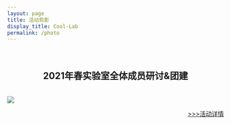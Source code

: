 ```yaml
---
layout: page
title: 活动剪影
display_title: Cool-Lab
permalink: /photo
---
```

<br/>

<center><h2>2021年春实验室全体成员研讨&团建</h2></center>
<br/>
<img src="https://gitee.com/hpc-cool/github_pages/raw/master/imgs/heyin.jpg" align="center" />

<a href="photos/20210620.html"  style='float:right; text-align: right;'>\>>>活动详情</a>
<br/>
<br/>
<br/>

